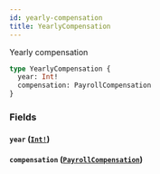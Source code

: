 ```yaml
---
id: yearly-compensation
title: YearlyCompensation
---
```


Yearly compensation

```graphql
type YearlyCompensation {
  year: Int!
  compensation: PayrollCompensation
}
```

### Fields

#### `year` ([`Int!`](docs/partners/truework/scalars/int.md))

#### `compensation` ([`PayrollCompensation`](docs/partners/truework/objects/payroll-compensation.md))
